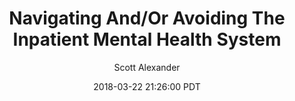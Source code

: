 ---
layout: podcast
title: "Navigating And/Or Avoiding The Inpatient Mental Health System"
author: Scott Alexander
description: https://slatestarcodex.com/2018/03/22/navigating-and-or-avoiding-the-inpatient-mental-health-system/
date: 2018-03-22 21:26:00 PDT
length: 10291057
duration: 2573
guid: navigating-and-or-avoiding-the-inpatient-mental-health-system
---